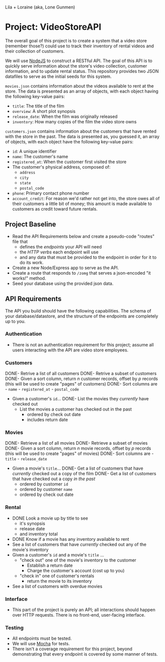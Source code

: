 Lila + Loraine (aka, Lone Gunmen)
# Project: VideoStoreAPI

The overall goal of this project is to create a system that a video store (remember those?) could use to track their inventory of rental videos and their collection of customers.

We will use [NodeJS](https://nodejs.org/en/) to construct a RESTful API. The goal of this API is to quickly serve information about the store's video collection, customer information, and to update rental status. This repository provides two JSON datafiles to serve as the initial seeds for this system.

`movies.json` contains information about the videos available to rent at the store. The data is presented as an array of objects, with each object having the following key-value pairs:

- `title`: The title of the film
- `overview`: A short plot synopsis
- `release_date`: When the film was originally released
- `inventory`: How many copies of the film the video store owns

`customers.json` contains information about the customers that have rented with the store in the past. The data is presented as, you guessed it, an array of objects, with each object have the following key-value pairs:

- `id`: A unique identifier
- `name`: The customer's name
- `registered_at`: When the customer first visited the store
- The customer's physical address, composed of:
  - `address`
  - `city`
  - `state`
  - `postal_code`
- `phone`: Primary contact phone number
- `account_credit`: For reason we'd rather not get into, the store owes all of their customers a little bit of money; this amount is made available to customers as credit toward future rentals.

## Project Baseline

- Read the API Requirements below and create a pseudo-code "routes" file that
  - defines the _endpoints_ your API will need
  - the _HTTP verbs_ each endpoint will use
  - and any data that must be provided to the endpoint in order for it to do its work.
- Create a new Node/Express app to serve as the API.
- Create a route that responds to `/zomg` that serves a json-encoded "it works!" method.
- Seed your database using the provided json data.

## API Requirements

The API you build should have the following capabilities. The schema of your database/datastore, and the structure of the endpoints are completely up to you.

### Authentication
- There is not an authentication requirement for this project; assume all users interacting with the API are video store employees.

### Customers
DONE- Retrive a list of all customers
DONE- Retrive a subset of customers
  DONE- Given a sort column, return _n_ customer records, offset by _p_ records (this will be used to create "pages" of customers)
  DONE- Sort columns are
    - `name`
    - `registered_at`
    - `postal_code`
- Given a customer's `id`...
  DONE- List the movies they _currently_ have checked out
  - List the movies a customer has checked out in the past
    - ordered by check out date
    - includes return date

### Movies
DONE- Retrieve a list of all movies
DONE- Retrieve a subset of movies
  DONE- Given a sort column, return _n_ movie records, offset by _p_ records (this will be used to create "pages" of movies)
  DONE- Sort columns are
    - `title`
    - `release_date`
- Given a movie's `title`...
  DONE- Get a list of customers that have _currently_ checked out a copy of the film
  DONE- Get a list of customers that have checked out a copy _in the past_
    - ordered by customer `id`
    - ordered by customer `name`
    - ordered by check out date

### Rental
- DONE Look a movie up by title to see
  - it's synopsis
  - release date
  - and inventory total
- DONE Know if a movie has any inventory available to rent
- See a list of customers that have _currently_ checked out any of the movie's inventory
- Given a customer's `id` and a movie's `title` ...
  - "check out" one of the movie's inventory to the customer
    - Establish a return date
    - Charge the customer's account (cost up to you)
  - "check in" one of customer's rentals
    - return the movie to its inventory
- See a list of customers with overdue movies

### Interface
- This part of the project is purely an API; all interactions should happen over HTTP requests. There is no front-end, user-facing interface.

### Testing
- All endpoints must be tested.
- We will use [Mocha](https://mochajs.org/) for tests.
- There isn't a coverage requirement for this project, beyond demonstrating that every endpoint is covered by some manner of tests.
